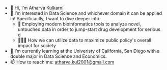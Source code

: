 - 👋 Hi, I’m Atharva Kulkarni
- 👀 I’m interested in Data Science and whichever domain it can be applied in! Specificaclly, I want to dive deeper into:
  - 🧪 Employing modern bioinformatics tools to analyze novel, untouched data in order to jump-start drug development for serious d
  - 👨🏽‍⚖️ How we can utilize data to maximize public policy's overall impact for society
- 🌱 I’m currently learning at the Univeristy of California, San Diego with a double major in Data Science and Economics.
- 📫 How to reach me: atharva.kul2001@gmail.com

<!---
tharvipop/tharvipop is a ✨ special ✨ repository because its `README.md` (this file) appears on your GitHub profile.
You can click the Preview link to take a look at your changes.
--->
